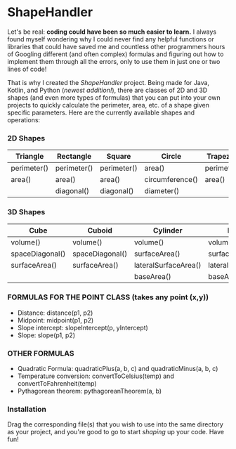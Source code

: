 # ShapeHandler

Let's be real: <b>coding could have been so much easier to learn.</b> I always found myself wondering why I could never find any helpful functions or libraries that could have saved me and countless other programmers hours of Googling different (and often complex) formulas and figuring out how to implement them through all the errors, only to use them in just one or two lines of code!

That is why I created the <i>ShapeHandler</i> project. Being made for Java, Kotlin, and Python (*newest addition!*), there are classes of 2D and 3D shapes (and even more types of formulas) that you can put into your own projects to quickly calculate the perimeter, area, etc. of a shape given specific parameters. Here are the currently available shapes and operations:

### 2D Shapes
| Triangle    | Rectangle   | Square      | Circle          | Trapezoid   | Ellipse         | Parallelogram | Kite        | Polygon     |
|-------------|-------------|-------------|-----------------|-------------|-----------------|---------------|-------------|-------------|
| perimeter() | perimeter() | perimeter() | area()          | perimeter() | area()          | perimeter()   | perimeter() | perimeter() |
| area()      | area()      | area()      | circumference() | area()      | circumference() | area()        | area()      |             |
|             | diagonal()  | diagonal()  | diameter()      |             |                 |               |             |             |

### 3D Shapes
| Cube            | Cuboid          | Cylinder             | Pyramid              | Sphere        |
|-----------------|-----------------|----------------------|----------------------|---------------|
| volume()        | volume()        | volume()             | volume()             | volume()      |
| spaceDiagonal() | spaceDiagonal() | surfaceArea()        | surfaceArea()        | diameter()    |
| surfaceArea()   | surfaceArea()   | lateralSurfaceArea() | lateralSurfaceArea() | surfaceArea() |
|                 |                 | baseArea()           | baseArea()           |               |

### FORMULAS FOR THE POINT CLASS (takes any point (x,y))
- Distance: distance(p1, p2)
- Midpoint: midpoint(p1, p2)
- Slope intercept: slopeIntercept(p, yIntercept)
- Slope: slope(p1, p2)

### OTHER FORMULAS
- Quadratic Formula: quadraticPlus(a, b, c) and quadraticMinus(a, b, c)
- Temperature conversion: convertToCelsius(temp) and convertToFahrenheit(temp)
- Pythagorean theorem: pythagoreanTheorem(a, b)

### Installation
Drag the corresponding file(s) that you wish to use into the same directory as your project, and you're good to go to start <i>shaping</i> up your code. Have fun!
